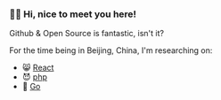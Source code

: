 ### :merman: Hi, nice to meet you here!

Github & Open Source is fantastic, isn't it?

For the time being in Beijing, China, I'm researching on:

* :smile_cat: [React](https://github.com/facebook/react)
* :smiling_imp: [php](https://www.php.net/)
* :purple_heart: [Go](https://golang.org/)
